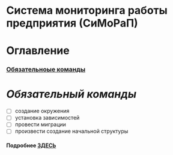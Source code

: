 # Система мониторинга работы предприятия (СиМоРаП)
# Оглавление
### [Обязательноые команды](#comands)

# <a name="comands"> *Обязательный команды* </a>

- [ ] создание окружения
- [ ] установка зависимостей
- [ ] провести миграции
- [ ] произвести создание начальной структуры
#### Подробнее [ЗДЕСЬ](project_v_0_0_1/comands/README.md)